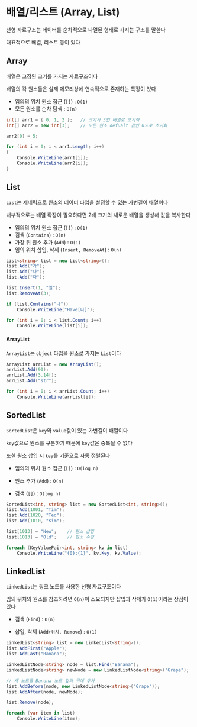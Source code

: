 # 배열/리스트 (Array, List)

선형 자료구조는 데이터를 순차적으로 나열된 형태로 가지는 구조를 말한다

대표적으로 배열, 리스트 등이 있다

## Array

배열은 고정된 크기를 가지는 자료구조이다

배열의 각 원소들은 실제 메모리상에 연속적으로 존재하는 특징이 있다

- 임의의 위치 원소 접근 (`[]`) : `O(1)`
- 모든 원소를 순차 탐색 : `O(n)`

```c#
int[] arr1 = { 0, 1, 2 };	// 크기가 3인 배열로 초기화
int[] arr2 = new int[3];    // 모든 원소 defualt 값인 0으로 초기화

arr2[0] = 5;

for (int i = 0; i < arr1.Length; i++)
{
    Console.WriteLine(arr1[i]);
    Console.WriteLine(arr2[i]);
}
```

## List

`List`는 제네릭으로 원소의 데이터 타입을 설정할 수 있는 가변길이 배열이다

내부적으로는 배열 확장이 필요하다면 2배 크기의 새로운 배열을 생성해 값을 복사한다

- 임의의 위치 원소 접근 (`[]`) : `O(1)`
- 검색 (`Contains`) : `O(n)`
- 가장 뒤 원소 추가 (`Add`) : `O(1)`
- 임의 위치 삽입, 삭제 (`Insert, RemoveAt`) : `O(n)`

``` c#
List<string> list = new List<string>();
list.Add("가");
list.Add("나");
list.Add("다");

list.Insert(1, "일");
list.RemoveAt(3);

if (list.Contains("나"))
    Console.WriteLine("Have[나]");

for (int i = 0; i < list.Count; i++)
    Console.WriteLine(list[i]);
```

#### ArrayList

`ArrayList`는 `object` 타입을 원소로 가지는 `List`이다

```c#
ArrayList arrList = new ArrayList();
arrList.Add(90);
arrList.Add(3.14f);
arrList.Add("str");

for (int i = 0; i < arrList.Count; i++)
    Console.WriteLine(arrList[i]);
```

## SortedList

`SortedList`은 `key`와 `value`값이 있는 가변길이 배열이다

`key`값으로 원소를 구분하기 때문에 `key`값은 중복될 수 없다

또한 원소 삽입 시  `key`를 기준으로 자동 정렬된다

- 임의의 위치 원소 접근 (`[]`) : `O(log n)`
- 원소 추가 (`Add`) : `O(n)`

- 검색 (`[]`) : `O(log n)`

```c#
SortedList<int, string> list = new SortedList<int, string>();
list.Add(1001, "Tim");
list.Add(1020, "Ted");
list.Add(1010, "Kim");

list[1013] = "New";    // 원소 삽입
list[1013] = "Old";    // 원소 수정

foreach (KeyValuePair<int, string> kv in list)
	Console.WriteLine("{0}:{1}", kv.Key, kv.Value);
```

## LinkedList

`LinkedList`는 링크 노드를 사용한 선형 자료구조이다

임의 위치의 원소를 참조하려면 `O(n)`이 소요되지만 삽입과 삭제가 `O(1)`이라는 장점이 있다

- 검색 (`Find`) : `O(n)`

- 삽입, 삭제 (`Add+위치, Remove`) : `O(1)`

``` c#
LinkedList<string> list = new LinkedList<string>();
list.AddFirst("Apple");
list.AddLast("Banana");

LinkedListNode<string> node = list.Find("Banana");
LinkedListNode<string> newNode = new LinkedListNode<string>("Grape");

// 새 노드를 Banana 노드 앞과 뒤에 추가
list.AddBefore(node, new LinkedListNode<string>("Grape"));
list.AddAfter(node, newNode);

list.Remove(node);

foreach (var item in list)
    Console.WriteLine(item);
```